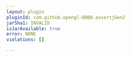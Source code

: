 ```yaml
---
layout: plugin
pluginId: com.github.opengl-BOBO.assertjGen2
jarSha1: INVALID
isJarAvailable: true
error: NONE
violations: []

---
```


